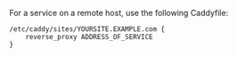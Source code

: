 For a service on a remote host, use the following Caddyfile:

```Caddyfile
/etc/caddy/sites/YOURSITE.EXAMPLE.com {
    reverse_proxy ADDRESS_OF_SERVICE
}
```
